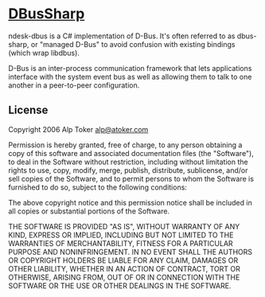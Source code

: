#  [DBusSharp](http://www.ndesk.org/DBusSharp)
ndesk-dbus is a C# implementation of D-Bus. It's often referred to as dbus-sharp, or "managed D-Bus" to avoid confusion with existing bindings (which wrap libdbus).

D-Bus is an inter-process communication framework that lets applications interface with the system event bus as well as allowing them to talk to one another in a peer-to-peer configuration. 

## License
Copyright 2006 Alp Toker <alp@atoker.com>

Permission is hereby granted, free of charge, to any person obtaining
a copy of this software and associated documentation files (the
"Software"), to deal in the Software without restriction, including
without limitation the rights to use, copy, modify, merge, publish,
distribute, sublicense, and/or sell copies of the Software, and to
permit persons to whom the Software is furnished to do so, subject to
the following conditions:

The above copyright notice and this permission notice shall be
included in all copies or substantial portions of the Software.

THE SOFTWARE IS PROVIDED "AS IS", WITHOUT WARRANTY OF ANY KIND,
EXPRESS OR IMPLIED, INCLUDING BUT NOT LIMITED TO THE WARRANTIES OF
MERCHANTABILITY, FITNESS FOR A PARTICULAR PURPOSE AND NONINFRINGEMENT.
IN NO EVENT SHALL THE AUTHORS OR COPYRIGHT HOLDERS BE LIABLE FOR ANY
CLAIM, DAMAGES OR OTHER LIABILITY, WHETHER IN AN ACTION OF CONTRACT,
TORT OR OTHERWISE, ARISING FROM, OUT OF OR IN CONNECTION WITH THE
SOFTWARE OR THE USE OR OTHER DEALINGS IN THE SOFTWARE.
